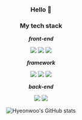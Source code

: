 <div align="center">
 <h3>Hello 👋</h3>
 <h3>My tech stack </h3>
 <p><strong><em>front-end</em></strong></p>
  <img src="https://img.shields.io/badge/HTML-black?style=flat&logo=HTML5&logoColor=#E34F26"/>
  <img src="https://img.shields.io/badge/CSS-black?style=flat&logo=css3&logoColor=blue"/>
  <img src="https://img.shields.io/badge/JavaScript-black?style=flat&logo=JavaScript&logoColor=#F7DF1E"/><br/>  
 <p><strong><em>framework</em></p></strong>
  <img src="https://img.shields.io/badge/Next.js-black?style=flat&logo=nextdotjs&logoColor=#000000"/>
  <img src="https://img.shields.io/badge/React-black?style=flat&logo=react&logoColor=#61DAFB"/>
  <img src="https://img.shields.io/badge/Vue.js-black?style=flat&logo=vuedotjs&logoColor=#4FC08D"/><br/>
 <p><strong><em>back-end</em></strong></p>
  <img src="https://img.shields.io/badge/MongoDB-black?style=flat&logo=mongodb&logoColor=#47A248"/>
  <img src="https://img.shields.io/badge/MySQL-black?style=flat&logo=mysql&logoColor=#4479A1"/><br/>

  ![Hyeonwoo's GitHub stats](https://github-readme-stats.vercel.app/api?username=hyeonu0303&show_icons=true&theme=material-palenight)
 
</div>



